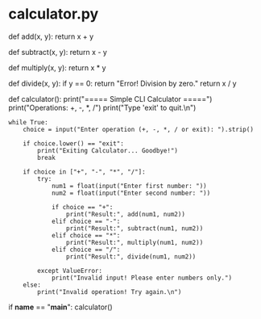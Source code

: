 # calculator.py

def add(x, y):
    return x + y

def subtract(x, y):
    return x - y

def multiply(x, y):
    return x * y

def divide(x, y):
    if y == 0:
        return "Error! Division by zero."
    return x / y

def calculator():
    print("===== Simple CLI Calculator =====")
    print("Operations: +, -, *, /")
    print("Type 'exit' to quit.\n")

    while True:
        choice = input("Enter operation (+, -, *, / or exit): ").strip()

        if choice.lower() == "exit":
            print("Exiting Calculator... Goodbye!")
            break

        if choice in ["+", "-", "*", "/"]:
            try:
                num1 = float(input("Enter first number: "))
                num2 = float(input("Enter second number: "))

                if choice == "+":
                    print("Result:", add(num1, num2))
                elif choice == "-":
                    print("Result:", subtract(num1, num2))
                elif choice == "*":
                    print("Result:", multiply(num1, num2))
                elif choice == "/":
                    print("Result:", divide(num1, num2))

            except ValueError:
                print("Invalid input! Please enter numbers only.")
        else:
            print("Invalid operation! Try again.\n")

if __name__ == "__main__":
    calculator()
